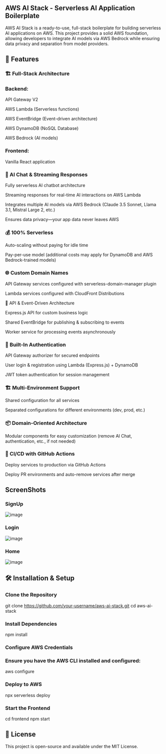 ## AWS AI Stack - Serverless AI Application Boilerplate

AWS AI Stack is a ready-to-use, full-stack boilerplate for building serverless AI applications on AWS. This project provides a solid AWS foundation, allowing developers to integrate AI models via AWS Bedrock while ensuring data privacy and separation from model providers.

## 🚀 Features

### 🏗️ Full-Stack Architecture

### Backend:

API Gateway V2

AWS Lambda (Serverless functions)

AWS EventBridge (Event-driven architecture)

AWS DynamoDB (NoSQL Database)

AWS Bedrock (AI models)

### Frontend:

Vanilla React application

### 🤖 AI Chat & Streaming Responses

Fully serverless AI chatbot architecture

Streaming responses for real-time AI interactions on AWS Lambda

Integrates multiple AI models via AWS Bedrock (Claude 3.5 Sonnet, Llama 3.1, Mistral Large 2, etc.)

Ensures data privacy—your app data never leaves AWS

### 💰 100% Serverless

Auto-scaling without paying for idle time

Pay-per-use model (additional costs may apply for DynamoDB and AWS Bedrock-trained models)

### 🌐 Custom Domain Names

API Gateway services configured with serverless-domain-manager plugin

Lambda services configured with CloudFront Distributions

📡 API & Event-Driven Architecture

Express.js API for custom business logic

Shared EventBridge for publishing & subscribing to events

Worker service for processing events asynchronously

### 🔐 Built-In Authentication

API Gateway authorizer for secured endpoints

User login & registration using Lambda (Express.js) + DynamoDB

JWT token authentication for session management

### 🏗️ Multi-Environment Support

Shared configuration for all services

Separated configurations for different environments (dev, prod, etc.)

### 📦 Domain-Oriented Architecture

Modular components for easy customization (remove AI Chat, authentication, etc., if not needed)

### 🔄 CI/CD with GitHub Actions

Deploy services to production via GitHub Actions

Deploy PR environments and auto-remove services after merge

## ScreenShots

### SignUp

![image](https://github.com/user-attachments/assets/c924bf8c-9e3f-4345-af46-98c29f7375b3)

### Login

![image](https://github.com/user-attachments/assets/a27164d3-0522-4a45-b1e4-814174ca1f02)

### Home

![image](https://github.com/user-attachments/assets/d6d86a7c-2649-4fbf-a32c-803debbc6546)

## 🛠️ Installation & Setup

### Clone the Repository

git clone https://github.com/your-username/aws-ai-stack.git
cd aws-ai-stack

### Install Dependencies

npm install

### Configure AWS Credentials

### Ensure you have the AWS CLI installed and configured:

aws configure

### Deploy to AWS

npx serverless deploy

### Start the Frontend

cd frontend
npm start

## 📜 License

This project is open-source and available under the MIT License.
